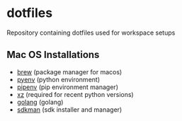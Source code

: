 # dotfiles
Repository containing dotfiles used for workspace setups

## Mac OS Installations

- [brew](https://brew.sh/) (package manager for macos)
- [pyenv](https://formulae.brew.sh/formula/pyenv) (python environment)
- [pipenv](https://formulae.brew.sh/formula/pipenv) (pip environment manager)
- [xz](https://formulae.brew.sh/formula/xz) (required for recent python versions)
- [golang](https://formulae.brew.sh/formula/go) (golang)
- [sdkman](https://sdkman.io/) (sdk installer and manager)
